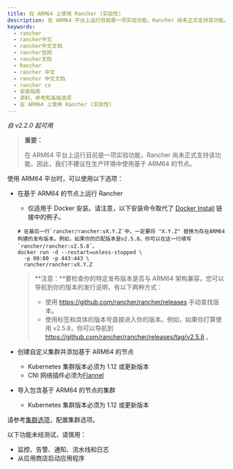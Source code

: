 ```yaml
---
title: 在 ARM64 上使用 Rancher (实验性)
description: 在 ARM64 平台上运行目前是一项实验功能，Rancher 尚未正式支持该功能。因此，我们不建议在生产环境中使用基于 ARM64 的节点。使用 ARM64 平台时，可以使用以下选项：在基于 ARM64 的节点上运行 Rancher、创建自定义集群并添加基于 ARM64 的节点、导入包含基于 ARM64 的节点的集群
keywords:
  - rancher
  - rancher中文
  - rancher中文文档
  - rancher官网
  - rancher文档
  - Rancher
  - rancher 中文
  - rancher 中文文档
  - rancher cn
  - 安装指南
  - 资料、参考和高级选项
  - 在 ARM64 上使用 Rancher (实验性)
---
```


_自 v2.2.0 起可用_

> **重要：**
>
> 在 ARM64 平台上运行目前是一项实验功能，Rancher 尚未正式支持该功能。因此，我们不建议在生产环境中使用基于 ARM64 的节点。

使用 ARM64 平台时，可以使用以下选项：

- 在基于 ARM64 的节点上运行 Rancher

  - 仅适用于 Docker 安装。请注意，以下安装命令取代了 [Docker Install](/docs/rancher2/installation/other-installation-methods/single-node-docker/_index) 链接中的例子。

  ```
  # 在最后一行`rancher/rancher:vX.Y.Z`中，一定要将 "X.Y.Z" 替换为存在ARM64构建的发布版本。例如，如果你的匹配版本是v2.5.8，你可以在这一行填写`rancher/rancher:v2.5.8`。
  docker run -d --restart=unless-stopped \
    -p 80:80 -p 443:443 \
    rancher/rancher:vX.Y.Z
  ```

  > **注意：**要检查你的特定发布版本是否与 ARM64 架构兼容，您可以导航到你的版本的发行说明，有以下两种方式：
  >
  > - 使用 https://github.com/rancher/rancher/releases 手动查找版本。
  > - 使用标签和具体的版本号直接进入你的版本。例如，如果你打算使用 v2.5.8，你可以导航到 https://github.com/rancher/rancher/releases/tag/v2.5.8 。

- 创建自定义集群并添加基于 ARM64 的节点
  - Kubernetes 集群版本必须为 1.12 或更新版本
  - CNI 网络插件必须为[Flannel](/docs/rancher2/faq/networking/cni-providers/_index)
- 导入包含基于 ARM64 的节点的集群
  - Kubernetes 集群版本必须为 1.12 或更新版本

请参考[集群选项](/docs/rancher2/cluster-provisioning/rke-clusters/options/_index)，配置集群选项。

以下功能未经测试，请慎用：

- 监控、告警、通知、流水线和日志
- 从应用商店启动应用程序
